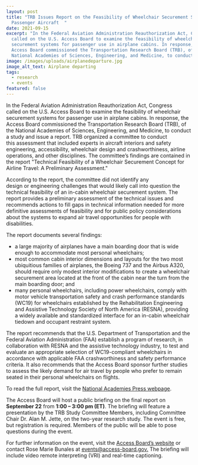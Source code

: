 ```yaml
---
layout: post
title: "TRB Issues Report on the Feasibility of Wheelchair Securement Systems on
  Passenger Aircraft  "
date: 2021-09-15
excerpt: "In the Federal Aviation Administration Reauthorization Act, Congress
  called on the U.S. Access Board to examine the feasibility of wheelchair
  securement systems for passenger use in airplane cabins. In response, the
  Access Board commissioned the Transportation Research Board (TRB), of the
  National Academies of Sciences, Engineering, and Medicine, to conduct . . . "
image: /images/uploads/airplanedeparture.jpg
image_alt_text: Airplane departing
tags:
  - research
  - events
featured: false
---
```

In the Federal Aviation Administration Reauthorization Act, Congress called on the U.S. Access Board to examine the feasibility of wheelchair securement systems for passenger use in airplane cabins. In response, the Access Board commissioned the Transportation Research Board (TRB), of the National Academies of Sciences, Engineering, and Medicine, to conduct a study and issue a report. TRB organized a committee to conduct this assessment that included experts in aircraft interiors and safety engineering, accessibility, wheelchair design and crashworthiness, airline operations, and other disciplines. The committee’s findings are contained in the report "Technical Feasibility of a Wheelchair Securement Concept for Airline Travel: A Preliminary Assessment." 

According to the report, the committee did not identify any design or engineering challenges that would likely call into question the technical feasibility of an in-cabin wheelchair securement system. The report provides a preliminary assessment of the technical issues and recommends actions to fill gaps in technical information needed for more definitive assessments of feasibility and for public policy considerations about the systems to expand air travel opportunities for people with disabilities. 

The report documents several findings: 

* a large majority of airplanes have a main boarding door that is wide enough to accommodate most personal wheelchairs; 
* most common cabin interior dimensions and layouts for the two most ubiquitious families of airplanes, the Boeing 737 and the Airbus A320, should require only modest interior modifications to create a wheelchair securement area located at the front of the cabin near the turn from the main boarding door; and 
* many personal wheelchairs, including power wheelchairs, comply with motor vehicle transportation safety and crash performance standards (WC19) for wheelchairs established by the Rehabilitation Engineering and Assistive Technology Society of North America (RESNA), providing a widely available and standardized interface for an in-cabin wheelchair tiedown and occupant restraint system. 

The report recommends that the U.S. Department of Transportation and the Federal Aviation Administration (FAA) establish a program of research, in collaboration with RESNA and the assistive technology industry, to test and evaluate an appropriate selection of WC19-compliant wheelchairs in accordance with applicable FAA crashworthiness and safety performance criteria. It also recommends that the Access Board sponsor further studies to assess the likely demand for air travel by people who prefer to remain seated in their personal wheelchairs on flights. 

To read the full report, visit the [National Academies Press webpage](www.nap.edu/catalog/26323/technical-feasibility-of-a-wheelchair-securement-concept-for-airline-travel).

The Access Board will host a public briefing on the final report on **September 22** from **1:00 – 3:00 pm (ET)**. The briefing will feature a presentation by the TRB Study Committee Members, including Committee Chair Dr. Alan M. Jette, on the two-year research study. The event is free, but registration is required. Members of the public will be able to pose questions during the event. 

For further information on the event, visit the [Access Board’s website](https://www.access-board.gov/about/meetings.html) or contact Rose Marie Bunales at [events@access-board.gov.](mailto:events@access-board.gov) The briefing will include video remote interpreting (VRI) and real-time captioning.
